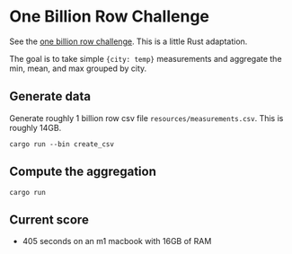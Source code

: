 # One Billion Row Challenge

See the [one billion row challenge](https://github.com/gunnarmorling/1brc/tree/main). This is a little Rust adaptation.

The goal is to take simple `{city: temp}` measurements and aggregate the min, mean, and max grouped by city.

## Generate data

Generate roughly 1 billion row csv file `resources/measurements.csv`. This is roughly 14GB.

```
cargo run --bin create_csv
```

## Compute the aggregation

```
cargo run
```

## Current score

- 405 seconds on an m1 macbook with 16GB of RAM
